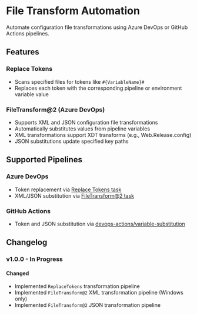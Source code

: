 # File Transform Automation

Automate configuration file transformations using Azure DevOps or GitHub Actions pipelines.

## Features

### Replace Tokens

- Scans specified files for tokens like `#{VariableName}#`
- Replaces each token with the corresponding pipeline or environment variable value

### FileTransform@2 (Azure DevOps)

- Supports XML and JSON configuration file transformations
- Automatically substitutes values from pipeline variables
- XML transformations support XDT transforms (e.g., Web.Release.config)
- JSON substitutions update specified key paths

## Supported Pipelines

### Azure DevOps

- Token replacement via [Replace Tokens task](https://marketplace.visualstudio.com/items?itemName=qetza.replacetokens)
- XML/JSON substitution via [FileTransform@2 task](https://learn.microsoft.com/en-us/azure/devops/pipelines/tasks/reference/file-transform-v2?view=azure-pipelines)

### GitHub Actions

- Token and JSON substitution via [devops-actions/variable-substitution](https://github.com/devops-actions/variable-substitution)

## Changelog

### v1.0.0 - In Progress

#### Changed

- Implemented `ReplaceTokens` transformation pipeline
- Implemented `FileTransform@2` XML transformation pipeline (Windows only)
- Implemented `FileTransform@2` JSON transformation pipeline
